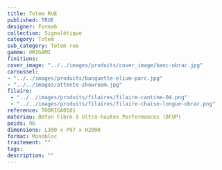 ```yaml
---
title: Totem RUE 
published: TRUE
designer: Forma6
collection: Signalétique
category: Totem
sub_category: Totem rue
gamme: ORIGAMI
finitions: 
cover_image: "../../images/produits/cover_image/banc-obrac.jpg"
caroussel: 
- "../../images/produits/banquette-elium-parc.jpg"
- "../../images/attente-showroom.jpg"
filaire: 
 - "../../images/produits/filaires/filaire-cantine-04.png"
 - "../../images/produits/filaires/filaire-chaise-longue-obrac.png"
reference: TOORIGA0101
materiau: Béton Fibré à Ultra-hautes Performances (BFUP)
poids: 96
dimensions: L300 x P97 x H2000
format: Monobloc
traitement: ""
tags: 
description: ""
---
```

